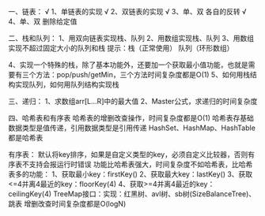一、链表：
√ 1、单链表的实现
√ 2、双链表的实现
√ 3、单、双 各自的反转
√ 4、单、双 删除给定值

二、栈和队列：
1、用双向链表实现栈、队列
2、用数组实现栈、队列
3、用数组实现不超过固定大小的队列和栈
提示：栈（正常使用）
     队列（环形数组）

4、实现一个特殊的栈，除了基本功能外，还要加一个获取最小值功能，也就是需要有三个方法：pop/push/getMin，三个方法时间复杂度都是O(1)
5、如何用栈结构实现队列，如何用队列结构实现栈

三、递归：
1、求数组arr[L...R]中的最大值
2、Master公式，求递归的时间复杂度

四、哈希表和有序表
哈希表的增删改查操作，时间复杂度都是O(1)
哈希表存基础数据类型是值传递，引用数据类型是引用传递
HashSet、HashMap、HashTable都是哈希表

有序表：
默认将key排序，如果是自定义类型的key，必须自定义比较器，否则有序表不支持会报运行时错误
功能比哈希表强大，时间复杂度不如哈希表，比哈希表多的功能：
1、获取最小key：firstKey()
2、获取最大key：lastKey()
3、获取<=4并离4最近的key：floorKey(4)
4、获取>=4并离4最近的key：ceilingKey(4)
TreeMap接口：实现：红黑树、avl树、sb树(SizeBalanceTree)、跳表
增删改查时间复杂度都是O(logN)